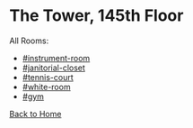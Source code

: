# The Tower, 145th Floor

All Rooms:
* [#instrument-room](https://sonic4999.github.io/PD-Season-1-Archive/145thFloor/Danganronpa_%20Prospective%20Despair%20-%20The%20Tower%2C%20145th%20Floor%20(KG)%20-%20instrument-room%20%5B800751886683602954%5D.html)
* [#janitorial-closet](https://sonic4999.github.io/PD-Season-1-Archive/145thFloor/Danganronpa_%20Prospective%20Despair%20-%20The%20Tower%2C%20145th%20Floor%20(KG)%20-%20janitorial-closet%20%5B800756027997421578%5D.html)
* [#tennis-court](https://sonic4999.github.io/PD-Season-1-Archive/145thFloor/Danganronpa_%20Prospective%20Despair%20-%20The%20Tower%2C%20145th%20Floor%20(KG)%20-%20tennis-court%20%5B800751790710456390%5D.html)
* [#white-room](https://sonic4999.github.io/PD-Season-1-Archive/145thFloor/Danganronpa_%20Prospective%20Despair%20-%20The%20Tower%2C%20145th%20Floor%20(KG)%20-%20white-room%20%5B800755611683127357%5D.html)
* [#gym](https://sonic4999.github.io/PD-Season-1-Archive/145thFloor/Danganronpa_%20Prospective%20Despair%20-%20The%20Tower%2C%20145th%20Floor%20(KG)%20-%20gym%20%5B800755153388306512%5D.html)

[Back to Home](https://sonic4999.github.io/PD-Season-1-Archive/)